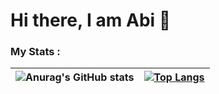 # Hi there, I am Abi 👋

### My Stats :
![Anurag's GitHub stats](https://github-readme-stats.vercel.app/api?username=decoles&show_icons=true&theme=dracula) | [![Top Langs](https://github-readme-stats.vercel.app/api/top-langs/?username=decoles&layout=compact&theme=dracula)](https://github.com/anuraghazra/github-readme-stats)
:-------------------------:|:-------------------------:



